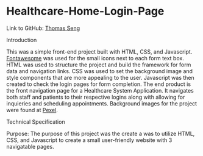# Healthcare-Home-Login-Page



Link to GitHub:
[Thomas Seng](https://github.com/tomjimseng)

Introduction

This was a simple front-end project built with HTML, CSS, and Javascript. [Fontawesome](https://fontawesome.com/) was used for the small icons next to each form text box. HTML was used to structure the project and build the framework for form data and navigation links. CSS was used to set the background image and style components that are more appealing to the user. Javascript was then created to check the login pages for form completion. The end product is the front navigation page for a Healthcare System Application. It navigates both staff and patients to their respective logins along with allowing for inquieries and scheduling appointments. Background images for the project were found at [Pexel](https://www.pexels.com/).

Technical Specification

Purpose:
    The purpose of this project was the create a was to utilize HTML, CSS, and Javascript to create a small user-friendly website with 3 navigatable pages.
    
    
